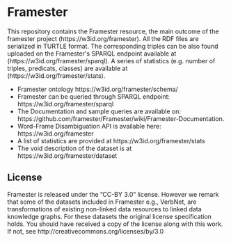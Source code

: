 <html>
<h1>Framester</h1>

<p>This repository contains the Framester resource, the main outcome of the framester project (https://w3id.org/framester). All the RDF files are serialized in TURTLE format. The corresponding triples can be also found uploaded on the Framester's SPARQL endpoint available at (https://w3id.org/framester/sparql).
A series of statistics (e.g. number of triples, predicats, classes) are available at (https://w3id.org/framester/stats).</p>

<ul>
  <li>Framester ontology https://w3id.org/framester/schema/ </li>
<li>Framester can be queried through SPARQL endpoint: https://w3id.org/framester/sparql  </li>
<li>The Documentation and sample queries are available on: https://github.com/framester/Framester/wiki/Framester-Documentation. </li>
<li>Word-Frame Disambiguation API is available here: https://w3id.org/framester </li>
<li>A list of statistics are provided at https://w3id.org/framester/stats </li>
<li>The void description of the dataset is at https://w3id.org/framester/dataset </li>
</ul>

<h2> License </h2>
Framester is released under the ”CC-BY 3.0” license. However we remark that some of the datasets included in Framester e.g., VerbNet, are transformations of existing non-linked data resources to linked data knowledge graphs. For these datasets the original license specification holds.
You should have received a copy of the license along with this work.  If not, see http://creativecommons.org/licenses/by/3.0
</html>
